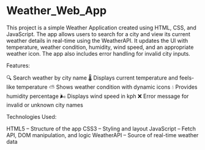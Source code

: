 # Weather_Web_App
This project is a simple Weather Application created using HTML, CSS, and JavaScript. The app allows users to search for a city and view its current weather details in real-time using the WeatherAPI. It  updates the UI with temperature, weather condition, humidity, wind speed, and an appropriate weather icon. The app also includes error handling for invalid city inputs.

 Features:

🔍 Search weather by city name
🌡 Displays current temperature and feels-like temperature
⛅ Shows weather condition with dynamic icons
💧 Provides humidity percentage
🌬 Displays wind speed in kph
❌ Error message for invalid or unknown city names

Technologies Used:

HTML5 – Structure of the app
CSS3 – Styling and layout
JavaScript – Fetch API, DOM manipulation, and logic
WeatherAPI – Source of real-time weather data
